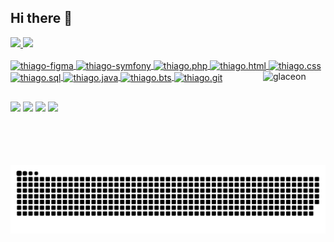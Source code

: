 ## Hi there 👋

<div>
    <a href="https://github.com/thiago9852">
    <img height="180em" src="https://github-readme-stats.vercel.app/api?username=thiago9852&show_icons=true&theme=midnight-purple&include_all_commits=true&count_private=true"/>
    <img height="180em" src="https://github-readme-stats.vercel.app/api/top-langs/?username=thiago9852&layout=compact&langs_count=16&theme=midnight-purple"/>
</div>

<div style="display: inline_block"><br>
    <img align="center" width="40" height="40" alt="thiago-figma" src="https://cdn.jsdelivr.net/gh/devicons/devicon@latest/icons/figma/figma-original.svg" />
    <img align="center" width="40" height="40" alt="thiago-symfony" src="https://cdn.jsdelivr.net/gh/devicons/devicon@latest/icons/symfony/symfony-original.svg" />
    <img align="center" width="40" height="40" alt="thiago.php" src="https://cdn.jsdelivr.net/gh/devicons/devicon@latest/icons/phpstorm/phpstorm-original.svg" />
    <img align="center" width="40" height="40" alt="thiago.html" src="https://cdn.jsdelivr.net/gh/devicons/devicon@latest/icons/html5/html5-original.svg" />
    <img align="center" width="40" height="40" alt="thiago.css" src="https://cdn.jsdelivr.net/gh/devicons/devicon@latest/icons/css3/css3-original.svg" />
    <img align="center" width="40" height="40" alt="thiago.sql" src="https://cdn.jsdelivr.net/gh/devicons/devicon@latest/icons/mysql/mysql-original-wordmark.svg" />
    <img align="center" width="40" height="40" alt="thiago.java" src="https://cdn.jsdelivr.net/gh/devicons/devicon@latest/icons/java/java-original.svg" />
    <img align="center" width="40" height="40" alt="thiago.bts" src="https://cdn.jsdelivr.net/gh/devicons/devicon@latest/icons/bootstrap/bootstrap-original.svg" />
    <img align="center" width="40" height="40" alt="thiago.git" src="https://cdn.jsdelivr.net/gh/devicons/devicon@latest/icons/git/git-original-wordmark.svg" />
    <img align="right" width="100" height="150" alt="glaceon" src="https://64.media.tumblr.com/6ca36223c76bf5fd34c9374de455b48e/91c6d2bc2b1e595f-f4/s400x600/a244301143526e9a31d6d32fd880c4aa4417afc1.gifv" />
</div>

##

<div> 
  <a href="https://instagram.com/rafaballerini" target="_blank"><img src="https://img.shields.io/badge/-Instagram-%23E4405F?style=for-the-badge&logo=instagram&logoColor=white" target="_blank"></a>
  <a href="https://discord.com/channels/@me/952899652913594368" target="_blank"><img src="https://img.shields.io/badge/Discord-7289DA?style=for-the-badge&logo=discord&logoColor=white" target="_blank"></a> 
  <a href = "mailto:dev.thiagodferreira@gmail.com"><img src="https://img.shields.io/badge/-Gmail-%23333?style=for-the-badge&logo=gmail&logoColor=white" target="_blank"></a>
  <a href="https://www.linkedin.com/in/thiago-ferreira-54491a278" target="_blank"><img src="https://img.shields.io/badge/-LinkedIn-%230077B5?style=for-the-badge&logo=linkedin&logoColor=white" target="_blank"></a>
    
![Snake animation](https://github.com/thiago9852/thiago9852/blob/output/github-contribution-grid-snake.svg)
</div>
